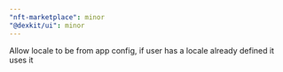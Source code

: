 ```yaml
---
"nft-marketplace": minor
"@dexkit/ui": minor
---
```


Allow locale to be from app config, if user has a locale already defined it uses it
